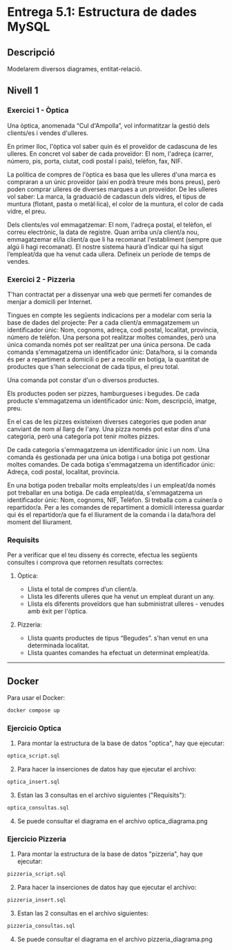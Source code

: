 # Entrega 5.1: Estructura de dades MySQL

## Descripció

Modelarem diversos diagrames, entitat-relació.

## Nivell 1

### Exercici 1 - Òptica

Una òptica, anomenada “Cul d'Ampolla”, vol informatitzar la gestió dels clients/es i vendes d'ulleres.

En primer lloc, l'òptica vol saber quin és el proveïdor de cadascuna de les ulleres. En concret vol saber de cada proveïdor: El nom, l'adreça (carrer, número, pis, porta, ciutat, codi postal i país), telèfon, fax, NIF.

La política de compres de l'òptica es basa que les ulleres d'una marca es compraran a un únic proveïdor (així en podrà treure més bons preus), però poden comprar ulleres de diverses marques a un proveïdor. De les ulleres vol saber: La marca, la graduació de cadascun dels vidres, el tipus de muntura (flotant, pasta o metàl·lica), el color de la muntura, el color de cada vidre, el preu.

Dels clients/es vol emmagatzemar: El nom, l'adreça postal, el telèfon, el correu electrònic, la data de registre.
Quan arriba un/a client/a nou, emmagatzemar el/la client/a que li ha recomanat l'establiment (sempre que algú li hagi recomanat).
El nostre sistema haurà d’indicar qui ha sigut l’empleat/da que ha venut cada ullera. Defineix un període de temps de vendes.

### Exercici 2 - Pizzeria

T’han contractat per a dissenyar una web que permeti fer comandes de menjar a domicili per Internet.

Tingues en compte les següents indicacions per a modelar com seria la base de dades del projecte:
Per a cada client/a emmagatzemem un identificador únic: Nom, cognoms, adreça, codi postal, localitat, província, número de telèfon.
Una persona pot realitzar moltes comandes, però una única comanda només pot ser realitzat per una única persona. De cada comanda s'emmagatzema un identificador únic: Data/hora, si la comanda és per a repartiment a domicili o per a recollir en botiga, la quantitat de productes que s'han seleccionat de cada tipus, el preu total.

Una comanda pot constar d'un o diversos productes.

Els productes poden ser pizzes, hamburgueses i begudes. De cada producte s'emmagatzema un identificador únic: Nom, descripció, imatge, preu.

En el cas de les pizzes existeixen diverses categories que poden anar canviant de nom al llarg de l'any. Una pizza només pot estar dins d'una categoria, però una categoria pot tenir moltes pizzes.

De cada categoria s'emmagatzema un identificador únic i un nom. Una comanda és gestionada per una única botiga i una botiga pot gestionar moltes comandes. De cada botiga s'emmagatzema un identificador únic: Adreça, codi postal, localitat, província.

En una botiga poden treballar molts empleats/des i un empleat/da només pot treballar en una botiga. De cada empleat/da, s'emmagatzema un identificador únic: Nom, cognoms, NIF, Telèfon.
Si treballa com a cuiner/a o repartidor/a. Per a les comandes de repartiment a domicili interessa guardar qui és el repartidor/a que fa el lliurament de la comanda i la data/hora del moment del lliurament.

### Requisits

Per a verificar que el teu disseny és correcte, efectua les següents consultes i comprova que retornen resultats correctes:

1. Òptica:

   - Llista el total de compres d’un client/a.
   - Llista les diferents ulleres que ha venut un empleat durant un any.
   - Llista els diferents proveïdors que han subministrat ulleres - venudes amb èxit per l'òptica.

1. Pizzeria:
   - Llista quants productes de tipus “Begudes”. s'han venut en una determinada localitat.
   - Llista quantes comandes ha efectuat un determinat empleat/da.

<hr>

## Docker

Para usar el Docker:

```sh
docker compose up
```

### Ejercicio Optica

1. Para montar la estructura de la base de datos "optica", hay que ejecutar:

```bash
optica_script.sql
```

2. Para hacer la inserciones de datos hay que ejecutar el archivo:

```bash
optica_insert.sql
```

3. Estan las 3 consultas en el archivo siguientes ("Requisits"):

```bash
optica_consultas.sql
```

4. Se puede consultar el diagrama en el archivo optica_diagrama.png

### Ejercicio Pizzeria

1. Para montar la estructura de la base de datos "pizzeria", hay que ejecutar:

```bash
pizzeria_script.sql
```

2. Para hacer la inserciones de datos hay que ejecutar el archivo:

```bash
pizzeria_insert.sql
```

3. Estan las 2 consultas en el archivo siguientes:

```bash
pizzeria_consultas.sql
```

4. Se puede consultar el diagrama en el archivo pizzeria_diagrama.png
